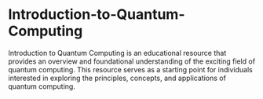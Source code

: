 # Introduction-to-Quantum-Computing
Introduction to Quantum Computing is an educational resource that provides an overview and foundational understanding of the exciting field of quantum computing. This resource serves as a starting point for individuals interested in exploring the principles, concepts, and applications of quantum computing.
